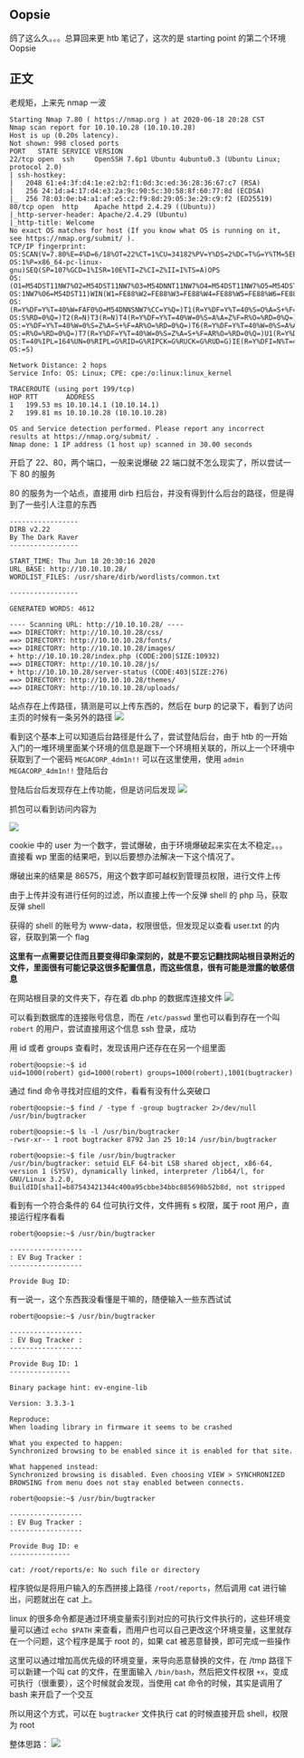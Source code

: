 ## Oopsie
鸽了这么久。。。总算回来更 htb 笔记了，这次的是 starting point 的第二个环境 Oopsie

## 正文

老规矩，上来先 nmap 一波
```
Starting Nmap 7.80 ( https://nmap.org ) at 2020-06-18 20:28 CST
Nmap scan report for 10.10.10.28 (10.10.10.28)
Host is up (0.20s latency).
Not shown: 998 closed ports
PORT   STATE SERVICE VERSION
22/tcp open  ssh     OpenSSH 7.6p1 Ubuntu 4ubuntu0.3 (Ubuntu Linux; protocol 2.0)
| ssh-hostkey: 
|   2048 61:e4:3f:d4:1e:e2:b2:f1:0d:3c:ed:36:28:36:67:c7 (RSA)
|   256 24:1d:a4:17:d4:e3:2a:9c:90:5c:30:58:8f:60:77:8d (ECDSA)
|_  256 78:03:0e:b4:a1:af:e5:c2:f9:8d:29:05:3e:29:c9:f2 (ED25519)
80/tcp open  http    Apache httpd 2.4.29 ((Ubuntu))
|_http-server-header: Apache/2.4.29 (Ubuntu)
|_http-title: Welcome
No exact OS matches for host (If you know what OS is running on it, see https://nmap.org/submit/ ).
TCP/IP fingerprint:
OS:SCAN(V=7.80%E=4%D=6/18%OT=22%CT=1%CU=34182%PV=Y%DS=2%DC=T%G=Y%TM=5EEB5E1
OS:1%P=x86_64-pc-linux-gnu)SEQ(SP=107%GCD=1%ISR=10E%TI=Z%CI=Z%II=I%TS=A)OPS
OS:(O1=M54DST11NW7%O2=M54DST11NW7%O3=M54DNNT11NW7%O4=M54DST11NW7%O5=M54DST1
OS:1NW7%O6=M54DST11)WIN(W1=FE88%W2=FE88%W3=FE88%W4=FE88%W5=FE88%W6=FE88)ECN
OS:(R=Y%DF=Y%T=40%W=FAF0%O=M54DNNSNW7%CC=Y%Q=)T1(R=Y%DF=Y%T=40%S=O%A=S+%F=A
OS:S%RD=0%Q=)T2(R=N)T3(R=N)T4(R=Y%DF=Y%T=40%W=0%S=A%A=Z%F=R%O=%RD=0%Q=)T5(R
OS:=Y%DF=Y%T=40%W=0%S=Z%A=S+%F=AR%O=%RD=0%Q=)T6(R=Y%DF=Y%T=40%W=0%S=A%A=Z%F
OS:=R%O=%RD=0%Q=)T7(R=Y%DF=Y%T=40%W=0%S=Z%A=S+%F=AR%O=%RD=0%Q=)U1(R=Y%DF=N%
OS:T=40%IPL=164%UN=0%RIPL=G%RID=G%RIPCK=G%RUCK=G%RUD=G)IE(R=Y%DFI=N%T=40%CD
OS:=S)

Network Distance: 2 hops
Service Info: OS: Linux; CPE: cpe:/o:linux:linux_kernel

TRACEROUTE (using port 199/tcp)
HOP RTT       ADDRESS
1   199.53 ms 10.10.14.1 (10.10.14.1)
2   199.81 ms 10.10.10.28 (10.10.10.28)

OS and Service detection performed. Please report any incorrect results at https://nmap.org/submit/ .
Nmap done: 1 IP address (1 host up) scanned in 30.00 seconds
```

开启了 22、80，两个端口，一般来说爆破 22 端口就不怎么现实了，所以尝试一下 80 的服务

80 的服务为一个站点，直接用 dirb 扫后台，并没有得到什么后台的路径，但是得到了一些引人注意的东西
```
-----------------
DIRB v2.22    
By The Dark Raver
-----------------

START_TIME: Thu Jun 18 20:30:16 2020
URL_BASE: http://10.10.10.28/
WORDLIST_FILES: /usr/share/dirb/wordlists/common.txt

-----------------

GENERATED WORDS: 4612                                                          

---- Scanning URL: http://10.10.10.28/ ----
==> DIRECTORY: http://10.10.10.28/css/                                                          
==> DIRECTORY: http://10.10.10.28/fonts/                                                        
==> DIRECTORY: http://10.10.10.28/images/                                                       
+ http://10.10.10.28/index.php (CODE:200|SIZE:10932)                                            
==> DIRECTORY: http://10.10.10.28/js/                                                           
+ http://10.10.10.28/server-status (CODE:403|SIZE:276)                                          
==> DIRECTORY: http://10.10.10.28/themes/                                                       
==> DIRECTORY: http://10.10.10.28/uploads/
```
站点存在上传路径，猜测是可以上传东西的，然后在 burp 的记录下，看到了访问主页的时候有一条另外的路径 
![](./1.jpg)

看到这个基本上可以知道后台路径是什么了，尝试登陆后台，由于 htb 的一开始入门的一堆环境里面某个环境的信息是跟下一个环境相关联的，所以上一个环境中获取到了一个密码 `MEGACORP_4dm1n!!` 可以在这里使用，使用 `admin MEGACORP_4dm1n!!` 登陆后台

登陆后台后发现存在上传功能，但是访问后发现
![](./2.jpg)

抓包可以看到访问内容为

![](./3.jpg)

cookie 中的 user 为一个数字，尝试爆破，由于环境爆破起来实在太不稳定。。。直接看 wp 里面的结果吧，到以后要想办法解决一下这个情况了。

爆破出来的结果是 86575，用这个数字即可越权到管理员权限，进行文件上传

由于上传并没有进行任何的过滤，所以直接上传一个反弹 shell 的 php 马，获取反弹 shell

获得的 shell 的账号为 www-data，权限很低，但发现足以查看 user.txt 的内容，获取到第一个 flag

**这里有一点需要记住而且要变得印象深刻的，就是不要忘记翻找网站根目录附近的文件，里面很有可能记录这很多配置信息，而这些信息，很有可能是泄露的敏感信息**

在网站根目录的文件夹下，存在着 db.php 的数据库连接文件
![](./4.jpg)

可以看到数据库的连接账号信息，而在 `/etc/passwd` 里也可以看到存在一个叫 `robert` 的用户，尝试直接用这个信息 ssh 登录，成功

用 id 或者 groups 查看时，发现该用户还存在在另一个组里面
```
robert@oopsie:~$ id
uid=1000(robert) gid=1000(robert) groups=1000(robert),1001(bugtracker)
```
通过 find 命令寻找对应组的文件，看看有没有什么突破口
```
robert@oopsie:~$ find / -type f -group bugtracker 2>/dev/null
/usr/bin/bugtracker

robert@oopsie:~$ ls -l /usr/bin/bugtracker
-rwsr-xr-- 1 root bugtracker 8792 Jan 25 10:14 /usr/bin/bugtracker

robert@oopsie:~$ file /usr/bin/bugtracker 
/usr/bin/bugtracker: setuid ELF 64-bit LSB shared object, x86-64, version 1 (SYSV), dynamically linked, interpreter /lib64/l, for GNU/Linux 3.2.0, BuildID[sha1]=b87543421344c400a95cbbe34bbc885698b52b8d, not stripped
```
看到有一个符合条件的 64 位可执行文件，文件拥有 s 权限，属于 root 用户，直接运行程序看看
```
robert@oopsie:~$ /usr/bin/bugtracker 

------------------
: EV Bug Tracker :
------------------

Provide Bug ID: 

```
有一说一，这个东西我没看懂是干嘛的，随便输入一些东西试试
```
robert@oopsie:~$ /usr/bin/bugtracker 

------------------
: EV Bug Tracker :
------------------

Provide Bug ID: 1
---------------

Binary package hint: ev-engine-lib

Version: 3.3.3-1

Reproduce:
When loading library in firmware it seems to be crashed

What you expected to happen:
Synchronized browsing to be enabled since it is enabled for that site.

What happened instead:
Synchronized browsing is disabled. Even choosing VIEW > SYNCHRONIZED BROWSING from menu does not stay enabled between connects.

robert@oopsie:~$ /usr/bin/bugtracker 

------------------
: EV Bug Tracker :
------------------

Provide Bug ID: e
---------------

cat: /root/reports/e: No such file or directory

```
程序貌似是将用户输入的东西拼接上路径 `/root/reports`，然后调用 cat 进行输出，问题就出在 cat 上。

linux 的很多命令都是通过环境变量索引到对应的可执行文件执行的，这些环境变量可以通过 `echo $PATH` 来查看，而用户也可以自己更改这个环境变量，这里就存在一个问题，这个程序是属于 root 的，如果 cat 被恶意替换，即可完成一些操作

这里可以通过增加高优先级的环境变量，来导向恶意替换的文件，在 /tmp 路径下可以新建一个叫 cat 的文件，在里面输入 `/bin/bash`，然后把文件权限 `+x`，变成可执行（很重要），这个时候就会发现，当使用 cat 命令的时候，其实是调用了 bash 来开启了一个交互

所以用这个方式，可以在 `bugtracker` 文件执行 cat 的时候直接开启 shell，权限为 root

整体思路：
![](./思路.png)
